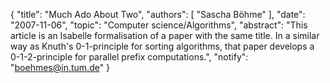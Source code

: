{
    "title": "Much Ado About Two",
    "authors": [
        "Sascha Böhme"
    ],
    "date": "2007-11-06",
    "topic": "Computer science/Algorithms",
    "abstract": "This article is an Isabelle formalisation of a paper with the same title. In a similar way as Knuth's 0-1-principle for sorting algorithms, that paper develops a 0-1-2-principle for parallel prefix computations.",
    "notify": "boehmes@in.tum.de"
}